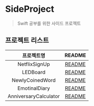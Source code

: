 # SideProject
> Swift 공부를 위한 사이드 프로젝트

## 프로젝트 리스트
| <center>프로젝트명</center> | README |
|:---------:|:--------:|
| <center>NetflixSignUp</center> |[README](./NetflixSignUp/README.md)|
| <center>LEDBoard</center> |[README](./LEDBoard/README.md)|
| <center>NewlyCoinedWord</center> |[README](./NewlyCoinedWord/README.md)|
| <center>EmotinalDiary</center> |[README](./EmotinalDiary/README.md)|
| <center>AnniversaryCalculator</center> |[README](./AnniversaryCalculator/README.md)|
